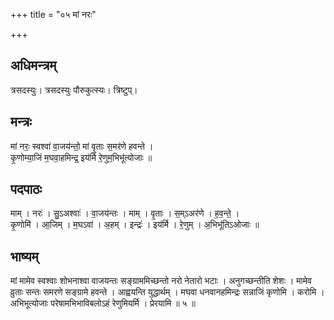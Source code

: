 +++
title = "०५ मां नरः"

+++
## अधिमन्त्रम्
त्रसदस्युः। त्रसदस्युः पौरुकुत्स्यः। त्रिष्टुप्।

## मन्त्रः
मां नरः॒ स्वश्वा॑ वा॒जय॑न्तो॒ मां वृ॒ताः स॒मर॑णे हवन्ते ।  
कृ॒णोम्या॒जिं म॒घवा॒हमिन्द्र॒ इय॑र्मि रे॒णुम॒भिभू॑त्योजाः ॥

## पदपाठः
माम् । नरः॑ । सु॒ऽअश्वाः॑ । वा॒जय॑न्तः । माम् । वृ॒ताः । स॒म्ऽअर॑णे । ह॒व॒न्ते॒ ।  
कृ॒णोमि॑ । आ॒जिम् । म॒घऽवा॑ । अ॒हम् । इन्द्रः॑ । इय॑र्मि । रे॒णुम् । अ॒भिभू॑तिऽओजाः ॥

## भाष्यम्
मां मामेव स्वश्वाः शोभनाश्वा वाजयन्तः सङ्ग्राममिच्छन्तो नरो नेतारो भटाः । अनुगच्छन्तीति शेशः । मामेव व्रुताः सन्तः समरणे सङ्ग्रामे हवन्ते । आह्वयन्ति युद्धार्थम् । मघवा धनवानहमिन्द्रः सन्नाजिं कृणोमि । करोमि । अभिभूत्योजाः परेषामभिभाविबलोऽहं रेणुमियर्मि । प्रेरयामि ॥ ५ ॥